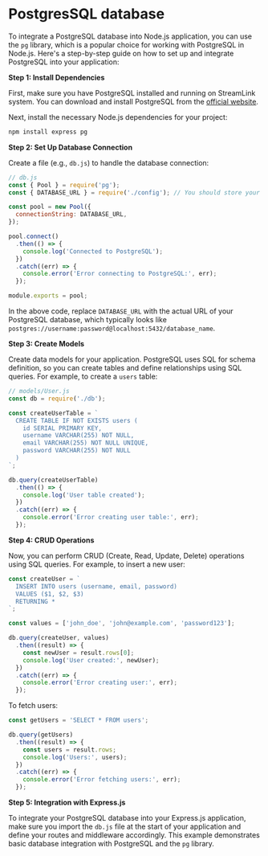 
# PostgresSQL database

To integrate a PostgreSQL database into Node.js application, you can use the `pg` library, which is a popular choice for working with PostgreSQL in Node.js. Here's a step-by-step guide on how to set up and integrate PostgreSQL into your application:

**Step 1: Install Dependencies**

First, make sure you have PostgreSQL installed and running on StreamLink system. You can download and install PostgreSQL from the [official website](https://www.postgresql.org/download/).

Next, install the necessary Node.js dependencies for your project:

```bash
npm install express pg
```

**Step 2: Set Up Database Connection**

Create a file (e.g., `db.js`) to handle the database connection:

```javascript
// db.js
const { Pool } = require('pg');
const { DATABASE_URL } = require('./config'); // You should store your database URL in a config file

const pool = new Pool({
  connectionString: DATABASE_URL,
});

pool.connect()
  .then(() => {
    console.log('Connected to PostgreSQL');
  })
  .catch((err) => {
    console.error('Error connecting to PostgreSQL:', err);
  });

module.exports = pool;
```

In the above code, replace `DATABASE_URL` with the actual URL of your PostgreSQL database, which typically looks like `postgres://username:password@localhost:5432/database_name`.

**Step 3: Create Models**

Create data models for your application. PostgreSQL uses SQL for schema definition, so you can create tables and define relationships using SQL queries. For example, to create a `users` table:

```javascript
// models/User.js
const db = require('./db');

const createUserTable = `
  CREATE TABLE IF NOT EXISTS users (
    id SERIAL PRIMARY KEY,
    username VARCHAR(255) NOT NULL,
    email VARCHAR(255) NOT NULL UNIQUE,
    password VARCHAR(255) NOT NULL
  )
`;

db.query(createUserTable)
  .then(() => {
    console.log('User table created');
  })
  .catch((err) => {
    console.error('Error creating user table:', err);
  });
```

**Step 4: CRUD Operations**

Now, you can perform CRUD (Create, Read, Update, Delete) operations using SQL queries. For example, to insert a new user:

```javascript
const createUser = `
  INSERT INTO users (username, email, password)
  VALUES ($1, $2, $3)
  RETURNING *
`;

const values = ['john_doe', 'john@example.com', 'password123'];

db.query(createUser, values)
  .then((result) => {
    const newUser = result.rows[0];
    console.log('User created:', newUser);
  })
  .catch((err) => {
    console.error('Error creating user:', err);
  });
```

To fetch users:

```javascript
const getUsers = 'SELECT * FROM users';

db.query(getUsers)
  .then((result) => {
    const users = result.rows;
    console.log('Users:', users);
  })
  .catch((err) => {
    console.error('Error fetching users:', err);
  });
```

**Step 5: Integration with Express.js**

To integrate your PostgreSQL database into your Express.js application, make sure you import the `db.js` file at the start of your application and define your routes and middleware accordingly. This example demonstrates basic database integration with PostgreSQL and the `pg` library.